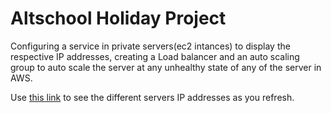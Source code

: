# Altschool Holiday Project
Configuring a service in private servers(ec2 intances) to display the respective IP addresses, creating a Load balancer and an auto scaling group to auto scale the server at any unhealthy state of any of the server in AWS.  

Use [this link](http://altschool-holiday-project-lb-1120827874.us-east-1.elb.amazonaws.com/) to see the different servers IP addresses as you refresh.
